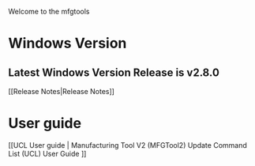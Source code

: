 Welcome to the mfgtools

# Windows Version

## Latest Windows Version Release is v2.8.0
[[Release Notes|Release Notes]]

# User guide
[[UCL User guide | Manufacturing Tool V2 (MFGTool2) Update Command List (UCL) User Guide ]]